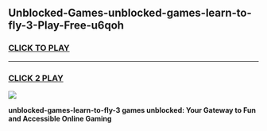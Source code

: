 
## Unblocked-Games-unblocked-games-learn-to-fly-3-Play-Free-u6qoh
<h3>
<a href="https://premium76.site?title=unblocked-games-learn-to-fly-3&ref=10A">CLICK TO PLAY</a></h3>
<hr>

<h3>
<a href="https://premium76.site?title=unblocked-games-learn-to-fly-3&ref=10A">CLICK 2 PLAY</a>
  
</h3>

<a href="https://premium76.site?title=unblocked-games-learn-to-fly-3&ref=10A"><img src="https://clearcache.store/games.png"></a>


**unblocked-games-learn-to-fly-3 games unblocked: Your Gateway to Fun and Accessible Online Gaming**
